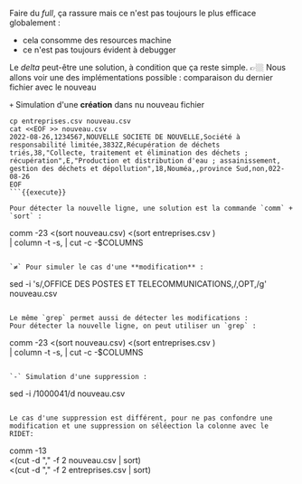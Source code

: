 Faire du _full_, ça rassure mais ce n'est pas toujours le plus efficace globalement : 
- cela consomme des resources machine
- ce n'est pas toujours évident à debugger

Le _delta_ peut-être une solution, à condition que ça reste simple.
👉🏼 Nous allons voir une des implémentations possible : comparaison du dernier fichier avec le nouveau

`+` Simulation d'une **création** dans nu nouveau fichier
```
cp entreprises.csv nouveau.csv
cat <<EOF >> nouveau.csv
2022-08-26,1234567,NOUVELLE SOCIETE DE NOUVELLE,Société à responsabilité limitée,3832Z,Récupération de déchets triés,38,"Collecte, traitement et élimination des déchets ; récupération",E,"Production et distribution d'eau ; assainissement, gestion des déchets et dépollution",18,Nouméa,,province Sud,non,022-08-26
EOF
```{{execute}}

Pour détecter la nouvelle ligne, une solution est la commande `comm` + `sort` :
```
comm -23 <(sort nouveau.csv) <(sort entreprises.csv ) \
    | column -t -s, | cut -c -$COLUMNS 
```{{execute}}

`≠` Pour simuler le cas d'une **modification** :
```
sed -i 's/,OFFICE DES POSTES ET TELECOMMUNICATIONS,/,OPT,/g' nouveau.csv
```{{execute}}

Le même `grep` permet aussi de détecter les modifications :
Pour détecter la nouvelle ligne, on peut utiliser un `grep` :
```
comm -23 <(sort nouveau.csv) <(sort entreprises.csv ) \
    | column -t -s, | cut -c -$COLUMNS 
```{{execute}}

`-` Simulation d'une suppression :
```
sed -i /1000041/d nouveau.csv
```{{execute}}

Le cas d'une suppression est différent, pour ne pas confondre une modification et une suppression on séléection la colonne avec le RIDET: 
```
comm -13 \
    <(cut -d "," -f 2 nouveau.csv | sort) \
    <(cut -d "," -f 2 entreprises.csv | sort)
```{{execute}}